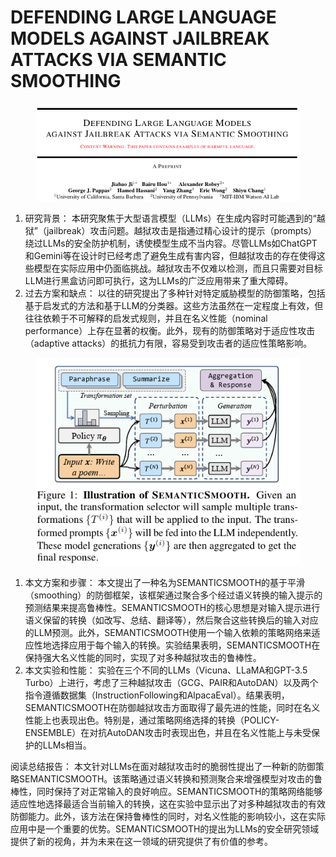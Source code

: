 # DEFENDING LARGE LANGUAGE MODELS  AGAINST JAILBREAK ATTACKS VIA SEMANTIC SMOOTHING

<figure><img src="../.gitbook/assets/image (11) (1) (1) (1) (1) (1) (1) (1).png" alt=""><figcaption></figcaption></figure>

1. 研究背景： 本研究聚焦于大型语言模型（LLMs）在生成内容时可能遇到的“越狱”（jailbreak）攻击问题。越狱攻击是指通过精心设计的提示（prompts）绕过LLMs的安全防护机制，诱使模型生成不当内容。尽管LLMs如ChatGPT和Gemini等在设计时已经考虑了避免生成有害内容，但越狱攻击的存在使得这些模型在实际应用中仍面临挑战。越狱攻击不仅难以检测，而且只需要对目标LLM进行黑盒访问即可执行，这为LLMs的广泛应用带来了重大障碍。
2. 过去方案和缺点： 以往的研究提出了多种针对特定威胁模型的防御策略，包括基于启发式的方法和基于LLM的分类器。这些方法虽然在一定程度上有效，但往往依赖于不可解释的启发式规则，并且在名义性能（nominal performance）上存在显著的权衡。此外，现有的防御策略对于适应性攻击（adaptive attacks）的抵抗力有限，容易受到攻击者的适应性策略影响。

<figure><img src="../.gitbook/assets/image (12) (1) (1) (1) (1) (1) (1) (1).png" alt=""><figcaption></figcaption></figure>

1. 本文方案和步骤： 本文提出了一种名为SEMANTICSMOOTH的基于平滑（smoothing）的防御框架，该框架通过聚合多个经过语义转换的输入提示的预测结果来提高鲁棒性。SEMANTICSMOOTH的核心思想是对输入提示进行语义保留的转换（如改写、总结、翻译等），然后聚合这些转换后的输入对应的LLM预测。此外，SEMANTICSMOOTH使用一个输入依赖的策略网络来适应性地选择应用于每个输入的转换。实验结果表明，SEMANTICSMOOTH在保持强大名义性能的同时，实现了对多种越狱攻击的鲁棒性。
2. 本文实验和性能： 实验在三个不同的LLMs（Vicuna、LLaMA和GPT-3.5 Turbo）上进行，考虑了三种越狱攻击（GCG、PAIR和AutoDAN）以及两个指令遵循数据集（InstructionFollowing和AlpacaEval）。结果表明，SEMANTICSMOOTH在防御越狱攻击方面取得了最先进的性能，同时在名义性能上也表现出色。特别是，通过策略网络选择的转换（POLICY-ENSEMBLE）在对抗AutoDAN攻击时表现出色，并且在名义性能上与未受保护的LLMs相当。

阅读总结报告： 本文针对LLMs在面对越狱攻击时的脆弱性提出了一种新的防御策略SEMANTICSMOOTH。该策略通过语义转换和预测聚合来增强模型对攻击的鲁棒性，同时保持了对正常输入的良好响应。SEMANTICSMOOTH的策略网络能够适应性地选择最适合当前输入的转换，这在实验中显示出了对多种越狱攻击的有效防御能力。此外，该方法在保持鲁棒性的同时，对名义性能的影响较小，这在实际应用中是一个重要的优势。SEMANTICSMOOTH的提出为LLMs的安全研究领域提供了新的视角，并为未来在这一领域的研究提供了有价值的参考。
